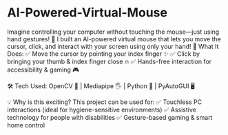 # AI-Powered-Virtual-Mouse
Imagine controlling your computer without touching the mouse—just using hand gestures! 🤯 I built an AI-powered virtual mouse that lets you move the cursor, click, and interact with your screen using only your hand!
🎯 What It Does:
✅ Move the cursor by pointing your index finger ✨
✅ Click by bringing your thumb & index finger close 🔥
✅ Hands-free interaction for accessibility & gaming 🎮

🛠 Tech Used: OpenCV 🎥 | Mediapipe 🖐️ | Python 🐍 | PyAutoGUI 🖥️

💡 Why is this exciting?
This project can be used for:
✅ Touchless PC interactions (ideal for hygiene-sensitive environments)
✅ Assistive technology for people with disabilities
✅ Gesture-based gaming & smart home control
